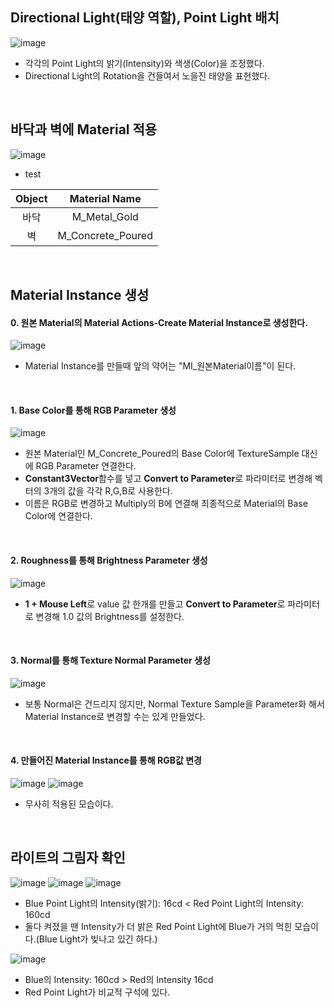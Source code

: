 ## Directional Light(태양 역할), Point Light 배치
![image](https://github.com/user-attachments/assets/706ff441-a266-4e01-96ed-ff9dca34a15c)
- 각각의 Point Light의 밝기(Intensity)와 색생(Color)을 조정했다.
- Directional Light의 Rotation을 건들여서 노을진 태양을 표현했다.

<br/>

## 바닥과 벽에 Material 적용
![image](https://github.com/user-attachments/assets/cbe19d85-1d4f-4ff2-ba8e-c980dd3da5d2)
- test


|Object|Material Name|
|:------:|:-----------------------:|
|바닥|M_Metal_Gold|
|벽|M_Concrete_Poured|

<br/>

## Material Instance 생성
#### 0. 원본 Material의 Material Actions-Create Material Instance로 생성한다.
![image](https://github.com/user-attachments/assets/fb9faae1-3c10-406f-9b26-07c14c4e6c04)
- Material Instance를 만들때 앞의 약어는 "MI_원본Material이름"이 된다.

<br/>

#### 1. Base Color를 통해 RGB Parameter 생성
![image](https://github.com/user-attachments/assets/a3a90c69-c312-4a0e-9852-38524797ae2e)
- 원본 Material인 M_Concrete_Poured의 Base Color에 TextureSample 대신에 RGB Parameter 연결한다.
- **Constant3Vector**함수를 넣고 **Convert to Parameter**로 파라미터로 변경해 벡터의 3개의 값을 각각 R,G,B로 사용한다.
- 이름은 RGB로 변경하고 Multiply의 B에 연결해 최종적으로 Material의 Base Color에 연결한다.

<br/>

#### 2. Roughness를 통해 Brightness Parameter 생성
![image](https://github.com/user-attachments/assets/be3a0a69-f72a-41ce-bd94-77a51220f404)
- **1 + Mouse Left**로 value 값 한개를 만들고 **Convert to Parameter**로 파라미터로 변경해 1.0 값의 Brightness를 설정한다.

<br/>

#### 3. Normal를 통해 Texture Normal Parameter 생성
![image](https://github.com/user-attachments/assets/c2db1973-fd70-4f3a-80c6-d906fabc27b5)
- 보통 Normal은 건드리지 않지만, Normal Texture Sample을 Parameter화 해서 Material Instance로 변경할 수는 있게 만들었다.

<br/>

#### 4. 만들어진 Material Instance를 통해 RGB값 변경
![image](https://github.com/user-attachments/assets/6ed46319-17d4-4d9a-9268-ecc5dce920ef)
![image](https://github.com/user-attachments/assets/c6ccaa21-fdd1-47cb-986d-77a06595eef4)
- 무사히 적용된 모습이다.

<br/>

## 라이트의 그림자 확인
![image](https://github.com/user-attachments/assets/537370ad-c1a5-40b1-b5fc-b9ec2fbf8e4f)
![image](https://github.com/user-attachments/assets/c2f6689d-e355-4918-9dc6-e200def8a46b)
![image](https://github.com/user-attachments/assets/ea8eef37-8eff-4c39-9280-573288fd0cd4)
- Blue Point Light의 Intensity(밝기): 16cd < Red Point Light의 Intensity: 160cd
- 둘다 켜졌을 땐 Intensity가 더 밝은 Red Point Light에 Blue가 거의 먹힌 모습이다.(Blue Light가 빛나고 있긴 하다.)

![image](https://github.com/user-attachments/assets/91a55c94-2ced-4cc2-bb7c-19d56b3c335c)
- Blue의 Intensity: 160cd > Red의 Intensity 16cd
- Red Point Light가 비교적 구석에 있다.

<br/>

